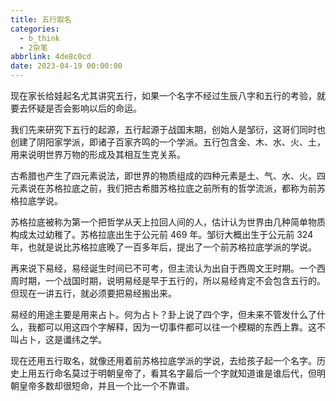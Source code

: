 ```yaml
---
title: 五行取名
categories:
  - b_think
  - 2杂笔
abbrlink: 4de8c0cd
date: 2023-04-19 00:00:00
---
```




现在家长给娃起名尤其讲究五行，如果一个名字不经过生辰八字和五行的考验，就要去怀疑是否会影响以后的命运。



我们先来研究下五行的起源，五行起源于战国末期，创始人是邹衍，这哥们同时也创建了阴阳家学派，即诸子百家齐鸣的一个学派。五行包含金、木、水、火、土，用来说明世界万物的形成及其相互生克关系。



古希腊也产生了四元素说法，即世界的物质组成的四种元素是土、气、水、火。四元素说在苏格拉底之前，我们把古希腊苏格拉底之前所有的哲学流派，都称为前苏格拉底学说。



苏格拉底被称为第一个把哲学从天上拉回人间的人，估计认为世界由几种简单物质构成太过幼稚了。苏格拉底出生于公元前 469 年。邹衍大概出生于公元前 324 年，也就是说比苏格拉底晚了一百多年后，提出了一个前苏格拉底学派的学说。



再来说下易经，易经诞生时间已不可考，但主流认为出自于西周文王时期。一个西周时期，一个战国时期，说明易经是早于五行的，所以易经肯定不会包含五行的。但现在一讲五行，就必须要把易经搬出来。



易经的用途主要是用来占卜。何为占卜？卦上说了四个字，但未来不管发什么了什么，我都可以用这四个字解释，因为一切事件都可以往一个模糊的东西上靠。这不叫占卜，这是谶纬之学。



现在还用五行取名，就像还用着前苏格拉底学派的学说，去给孩子起一个名字。历史上用五行命名莫过于明朝皇帝了，看其名字最后一个字就知道谁是谁后代，但明朝皇帝多数却很短命，并且一个比一个不靠谱。